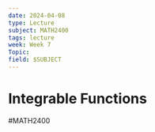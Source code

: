 ```yaml
---
date: 2024-04-08
type: Lecture
subject: MATH2400
tags: lecture
week: Week 7
Topic: 
field: $SUBJECT
---
```

# Integrable Functions
#MATH2400 

